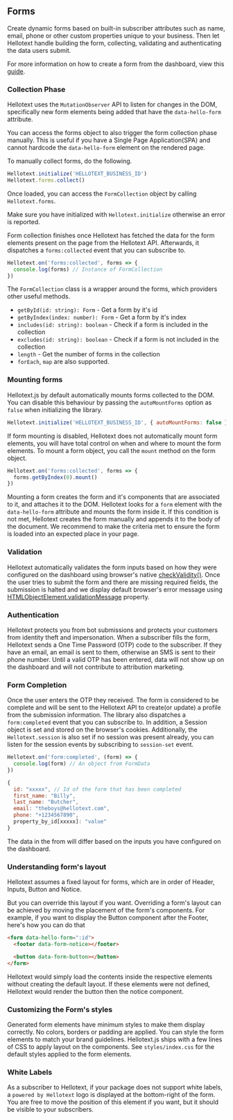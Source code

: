 ## Forms

Create dynamic forms based on built-in subscriber attributes such as name, email, phone or other custom properties unique to your business.
Then let Hellotext handle building the form, collecting, validating and authenticating the data users submit.

For more information on how to create a form from the dashboard, view this [guide](https://help.hellotext.com/forms).

### Collection Phase

Hellotext uses the `MutationObserver` API to listen for changes in the DOM, specifically new form elements being added that have the `data-hello-form` attribute.

You can access the forms object to also trigger the form collection phase manually.
This is useful if you have a Single Page Application(SPA) and cannot hardcode the `data-hello-form` element on the rendered page.

To manually collect forms, do the following.

```javascript
Hellotext.initialize('HELLOTEXT_BUSINESS_ID')
Hellotext.forms.collect()
```

Once loaded, you can access the `FormCollection` object by calling `Hellotext.forms`.

Make sure you have initialized with `Hellotext.initialize` otherwise an error is reported.

Form collection finishes once Hellotext has fetched the data for the form elements present on the page from the Hellotext API.
Afterwards, it dispatches a `forms:collected` event that you can subscribe to.

```javascript
Hellotext.on('forms:collected', forms => {
  console.log(forms) // Instance of FormCollection
})
```

The `FormCollection` class is a wrapper around the forms, which providers other useful methods.

- `getById(id: string): Form` - Get a form by it's id
- `getByIndex(index: number): Form` - Get a form by it's index
- `includes(id: string): boolean` - Check if a form is included in the collection
- `excludes(id: string): boolean` - Check if a form is not included in the collection
- `length` - Get the number of forms in the collection
- `forEach`, `map` are also supported.

### Mounting forms

Hellotext.js by default automatically mounts forms collected to the DOM. You can disable this behaviour by passing the `autoMountForms` option as `false` when initializing the library.

```javascript
Hellotext.initialize('HELLOTEXT_BUSINESS_ID', { autoMountForms: false })
```

If form mounting is disabled, Hellotext does not automatically mount form elements,
you will have total control on when and where to mount the form elements. To mount a form object, you call the `mount` method on the form object.

```javascript
Hellotext.on('forms:collected', forms => {
  forms.getByIndex(0).mount()
})
```

Mounting a form creates the form and it's components that are associated to it, and attaches it to the DOM.
Hellotext looks for a `form` element with the `data-hello-form` attribute and mounts the form inside it.
If this condition is not met, Hellotext creates the form manually and appends it to the body of the document.
We recommend to make the criteria met to ensure the form is loaded into an expected place in your page.

### Validation

Hellotext automatically validates the form inputs based on how they were configured on the dashboard
using browser's native [checkValidity()](https://developer.mozilla.org/en-US/docs/Web/API/HTMLSelectElement/checkValidity).
Once the user tries to submit the form and there are missing required fields,
the submission is halted and we display default browser's error message using [HTMLObjectElement.validationMessage](https://developer.mozilla.org/en-US/docs/Web/API/HTMLObjectElement/validationMessage) property.

### Authentication

Hellotext protects you from bot submissions and protects your customers from identity theft and impersonation.
When a subscriber fills the form, Hellotext sends a One Time Password (OTP) code to the subscriber. If they have an email,
an email is sent to them, otherwise an SMS is sent to their phone number.
Until a valid OTP has been entered, data will not show up on the dashboard and will not contribute to attribution marketing.

### Form Completion

Once the user enters the OTP they received. The form is considered to be complete and will be sent to the Hellotext API to create(or update) a profile from the submission information.
The library also dispatches a `form:completed` event that you can subscribe to. In addition, a Session object is set and stored on the browser's cookies.
Additionally, the `Hellotext.session` is also set if no session was present already, you can listen for the session events by subscribing to `session-set` event.

```javascript
Hellotext.on('form:completed', (form) => {
  console.log(form) // An object from FormData
})

{
  id: "xxxxx", // Id of the form that has been completed
  first_name: "Billy",
  last_name: "Butcher",
  email: "theboys@hellotext.com",
  phone: "+1234567890",
  property_by_id[xxxxx]: "value"
}
```

The data in the from will differ based on the inputs you have configured on the dashboard.

### Understanding form's layout

Hellotext assumes a fixed layout for forms, which are in order of Header, Inputs, Button and Notice.

But you can override this layout if you want. Overriding a form's layout can be achieved
by moving the placement of the form's components. For example, if you want to display the Button component after the Footer, here's how you can do that

```html
<form data-hello-form=":id">
  <footer data-form-notice></footer>

  <button data-form-button></button>
</form>
```

Hellotext would simply load the contents inside the respective elements without creating the default layout.
If these elements were not defined, Hellotext would render the button then the notice component.

### Customizing the Form's styles

Generated form elements have minimum styles to make them display correctly. No colors, borders or padding are applied.
You can style the form elements to match your brand guidelines. Hellotext.js ships with a few lines of CSS to apply layout on the components.
See `styles/index.css` for the default styles applied to the form elements.

### White Labels

As a subscriber to Hellotext, if your package does not support white labels, a `powered by Hellotext` logo is displayed at the bottom-right of the form.
You are free to move the position of this element if you want, but it should be visible to your subscribers.
